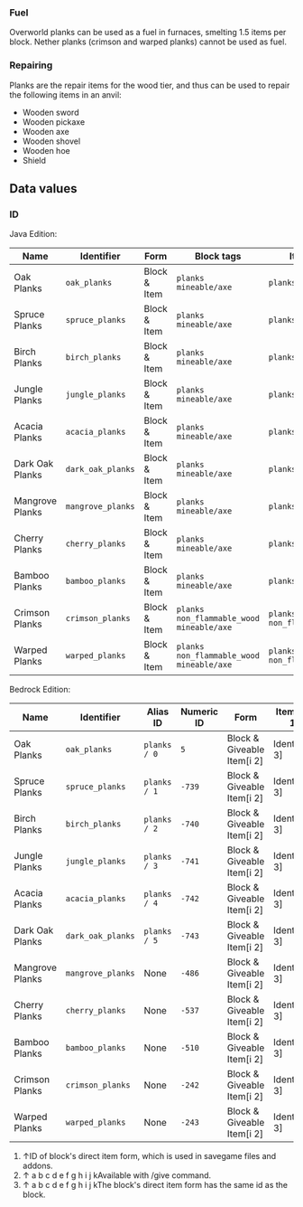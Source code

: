 ### Fuel
Overworld planks can be used as a fuel in furnaces, smelting 1.5 items per block. Nether planks (crimson and warped planks) cannot be used as fuel.

### Repairing
Planks are the repair items for the wood tier, and thus can be used to repair the following items in an anvil: 

- Wooden sword
- Wooden pickaxe
- Wooden axe
- Wooden shovel
- Wooden hoe
- Shield

## Data values
### ID
Java Edition:

| Name            | Identifier        | Form         | Block tags                                           | Item tags                         | Translation key                   |
|-----------------|-------------------|--------------|------------------------------------------------------|-----------------------------------|-----------------------------------|
| Oak Planks      | `oak_planks`      | Block & Item | `planks`<br/>`mineable/axe`                          | `planks`                          | `block.minecraft.oak_planks`      |
| Spruce Planks   | `spruce_planks`   | Block & Item | `planks`<br/>`mineable/axe`                          | `planks`                          | `block.minecraft.spruce_planks`   |
| Birch Planks    | `birch_planks`    | Block & Item | `planks`<br/>`mineable/axe`                          | `planks`                          | `block.minecraft.birch_planks`    |
| Jungle Planks   | `jungle_planks`   | Block & Item | `planks`<br/>`mineable/axe`                          | `planks`                          | `block.minecraft.jungle_planks`   |
| Acacia Planks   | `acacia_planks`   | Block & Item | `planks`<br/>`mineable/axe`                          | `planks`                          | `block.minecraft.acacia_planks`   |
| Dark Oak Planks | `dark_oak_planks` | Block & Item | `planks`<br/>`mineable/axe`                          | `planks`                          | `block.minecraft.dark_oak_planks` |
| Mangrove Planks | `mangrove_planks` | Block & Item | `planks`<br/>`mineable/axe`                          | `planks`                          | `block.minecraft.mangrove_planks` |
| Cherry Planks   | `cherry_planks`   | Block & Item | `planks`<br/>`mineable/axe`                          | `planks`                          | `block.minecraft.cherry_planks`   |
| Bamboo Planks   | `bamboo_planks`   | Block & Item | `planks`<br/>`mineable/axe`                          | `planks`                          | `block.minecraft.bamboo_planks`   |
| Crimson Planks  | `crimson_planks`  | Block & Item | `planks`<br/>`non_flammable_wood`<br/>`mineable/axe` | `planks`<br/>`non_flammable_wood` | `block.minecraft.crimson_planks`  |
| Warped Planks   | `warped_planks`   | Block & Item | `planks`<br/>`non_flammable_wood`<br/>`mineable/axe` | `planks`<br/>`non_flammable_wood` | `block.minecraft.warped_planks`   |

Bedrock Edition:

| Name            | Identifier        | Alias ID     | Numeric ID | Form                       | Item ID[i 1]   | Item tags          | Translation key             |
|-----------------|-------------------|--------------|------------|----------------------------|----------------|--------------------|-----------------------------|
| Oak Planks      | `oak_planks`      | `planks / 0` | `5`        | Block & Giveable Item[i 2] | Identical[i 3] | `minecraft:planks` | `tile.planks.oak.name`      |
| Spruce Planks   | `spruce_planks`   | `planks / 1` | `-739`     | Block & Giveable Item[i 2] | Identical[i 3] | `minecraft:planks` | `tile.planks.spruce.name`   |
| Birch Planks    | `birch_planks`    | `planks / 2` | `-740`     | Block & Giveable Item[i 2] | Identical[i 3] | `minecraft:planks` | `tile.planks.birch.name`    |
| Jungle Planks   | `jungle_planks`   | `planks / 3` | `-741`     | Block & Giveable Item[i 2] | Identical[i 3] | `minecraft:planks` | `tile.planks.jungle.name`   |
| Acacia Planks   | `acacia_planks`   | `planks / 4` | `-742`     | Block & Giveable Item[i 2] | Identical[i 3] | `minecraft:planks` | `tile.planks.acacia.name`   |
| Dark Oak Planks | `dark_oak_planks` | `planks / 5` | `-743`     | Block & Giveable Item[i 2] | Identical[i 3] | `minecraft:planks` | `tile.planks.big_oak.name`  |
| Mangrove Planks | `mangrove_planks` | None         | `-486`     | Block & Giveable Item[i 2] | Identical[i 3] | `minecraft:planks` | `tile.mangrove_planks.name` |
| Cherry Planks   | `cherry_planks`   | None         | `-537`     | Block & Giveable Item[i 2] | Identical[i 3] | `minecraft:planks` | `tile.cherry_planks.name`   |
| Bamboo Planks   | `bamboo_planks`   | None         | `-510`     | Block & Giveable Item[i 2] | Identical[i 3] | `minecraft:planks` | `tile.bamboo_planks.name`   |
| Crimson Planks  | `crimson_planks`  | None         | `-242`     | Block & Giveable Item[i 2] | Identical[i 3] | `minecraft:planks` | `tile.crimson_planks.name`  |
| Warped Planks   | `warped_planks`   | None         | `-243`     | Block & Giveable Item[i 2] | Identical[i 3] | `minecraft:planks` | `tile.warped_planks.name`   |

1. ↑ID of block's direct item form, which is used in savegame files and addons.
2. ↑ a b c d e f g h i j kAvailable with /give command.
3. ↑ a b c d e f g h i j kThe block's direct item form has the same id as the block.


